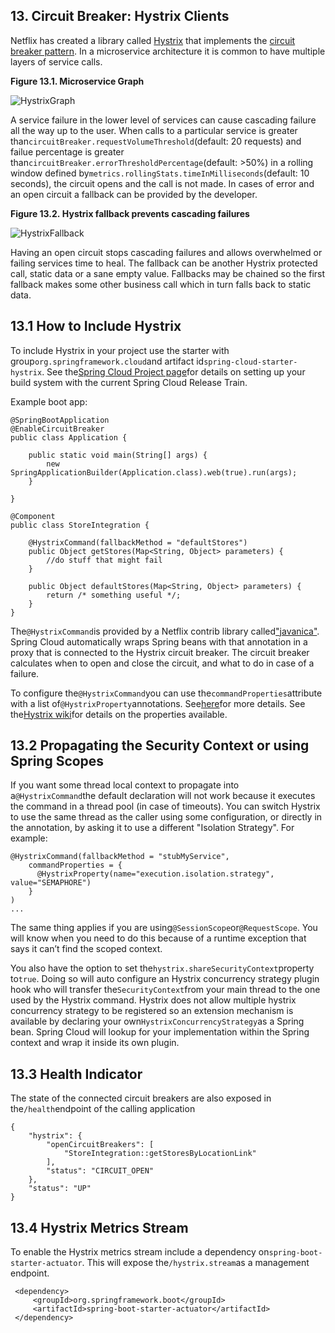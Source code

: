 ## 13. Circuit Breaker: Hystrix Clients

Netflix has created a library called [Hystrix](https://github.com/Netflix/Hystrix) that implements the [circuit breaker pattern](http://martinfowler.com/bliki/CircuitBreaker.html). In a microservice architecture it is common to have multiple layers of service calls.

**Figure 13.1. Microservice Graph**

![](http://cloud.spring.io/spring-cloud-static/Dalston.SR4/multi/images/HystrixGraph.png "HystrixGraph")

A service failure in the lower level of services can cause cascading failure all the way up to the user. When calls to a particular service is greater than`circuitBreaker.requestVolumeThreshold`(default: 20 requests) and failue percentage is greater than`circuitBreaker.errorThresholdPercentage`(default: &gt;50%) in a rolling window defined by`metrics.rollingStats.timeInMilliseconds`(default: 10 seconds), the circuit opens and the call is not made. In cases of error and an open circuit a fallback can be provided by the developer.

**Figure 13.2. Hystrix fallback prevents cascading failures**

![](http://cloud.spring.io/spring-cloud-static/Dalston.SR4/multi/images/HystrixFallback.png "HystrixFallback")

  


Having an open circuit stops cascading failures and allows overwhelmed or failing services time to heal. The fallback can be another Hystrix protected call, static data or a sane empty value. Fallbacks may be chained so the first fallback makes some other business call which in turn falls back to static data.

## 13.1 How to Include Hystrix

To include Hystrix in your project use the starter with group`org.springframework.cloud`and artifact id`spring-cloud-starter-hystrix`. See the[Spring Cloud Project page](https://projects.spring.io/spring-cloud/)for details on setting up your build system with the current Spring Cloud Release Train.

Example boot app:

```
@SpringBootApplication
@EnableCircuitBreaker
public class Application {

    public static void main(String[] args) {
        new SpringApplicationBuilder(Application.class).web(true).run(args);
    }

}

@Component
public class StoreIntegration {

    @HystrixCommand(fallbackMethod = "defaultStores")
    public Object getStores(Map<String, Object> parameters) {
        //do stuff that might fail
    }

    public Object defaultStores(Map<String, Object> parameters) {
        return /* something useful */;
    }
}
```

The`@HystrixCommand`is provided by a Netflix contrib library called["javanica"](https://github.com/Netflix/Hystrix/tree/master/hystrix-contrib/hystrix-javanica). Spring Cloud automatically wraps Spring beans with that annotation in a proxy that is connected to the Hystrix circuit breaker. The circuit breaker calculates when to open and close the circuit, and what to do in case of a failure.

To configure the`@HystrixCommand`you can use the`commandProperties`attribute with a list of`@HystrixProperty`annotations. See[here](https://github.com/Netflix/Hystrix/tree/master/hystrix-contrib/hystrix-javanica#configuration)for more details. See the[Hystrix wiki](https://github.com/Netflix/Hystrix/wiki/Configuration)for details on the properties available.

## 13.2 Propagating the Security Context or using Spring Scopes

If you want some thread local context to propagate into a`@HystrixCommand`the default declaration will not work because it executes the command in a thread pool (in case of timeouts). You can switch Hystrix to use the same thread as the caller using some configuration, or directly in the annotation, by asking it to use a different "Isolation Strategy". For example:

```
@HystrixCommand(fallbackMethod = "stubMyService",
    commandProperties = {
      @HystrixProperty(name="execution.isolation.strategy", value="SEMAPHORE")
    }
)
...
```

The same thing applies if you are using`@SessionScope`or`@RequestScope`. You will know when you need to do this because of a runtime exception that says it can’t find the scoped context.

You also have the option to set the`hystrix.shareSecurityContext`property to`true`. Doing so will auto configure an Hystrix concurrency strategy plugin hook who will transfer the`SecurityContext`from your main thread to the one used by the Hystrix command. Hystrix does not allow multiple hystrix concurrency strategy to be registered so an extension mechanism is available by declaring your own`HystrixConcurrencyStrategy`as a Spring bean. Spring Cloud will lookup for your implementation within the Spring context and wrap it inside its own plugin.

## 13.3 Health Indicator

The state of the connected circuit breakers are also exposed in the`/health`endpoint of the calling application

```
{
    "hystrix": {
        "openCircuitBreakers": [
            "StoreIntegration::getStoresByLocationLink"
        ],
        "status": "CIRCUIT_OPEN"
    },
    "status": "UP"
}
```

## 13.4 Hystrix Metrics Stream

To enable the Hystrix metrics stream include a dependency on`spring-boot-starter-actuator`. This will expose the`/hystrix.stream`as a management endpoint.

```
 <dependency>
     <groupId>org.springframework.boot</groupId>
     <artifactId>spring-boot-starter-actuator</artifactId>
 </dependency>
```



